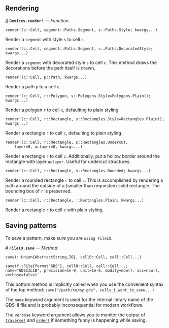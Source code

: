 
<a id='Rendering-1'></a>

## Rendering

<a id='Devices.render!' href='#Devices.render!'>#</a>
**`Devices.render!`** &mdash; *Function*.



```
render!(c::Cell, segment::Paths.Segment, s::Paths.Style; kwargs...)
```

Render a `segment` with style `s` to cell `c`.

```
render!(c::Cell, segment::Paths.Segment, s::Paths.DecoratedStyle; kwargs...)
```

Render a `segment` with decorated style `s` to cell `c`. This method draws the decorations before the path itself is drawn.

```
render!(c::Cell, p::Path; kwargs...)
```

Render a path `p` to a cell `c`.

```
render!(c::Cell, r::Polygon, s::Polygons.Style=Polygons.Plain(); kwargs...)
```

Render a polygon `r` to cell `c`, defaulting to plain styling.

```
render!(c::Cell, r::Rectangle, s::Rectangles.Style=Rectangles.Plain(); kwargs...)
```

Render a rectangle `r` to cell `c`, defaulting to plain styling.

```
render!(c::Cell, r::Rectangle, s::Rectangles.Undercut;
    layer=0, uclayer=0, kwargs...)
```

Render a rectangle `r` to cell `c`. Additionally, put a hollow border around the rectangle with layer `uclayer`. Useful for undercut structures.

```
render!(c::Cell, r::Rectangle, s::Rectangles.Rounded; kwargs...)
```

Render a rounded rectangle `r` to cell `c`. This is accomplished by rendering a path around the outside of a (smaller than requested) solid rectangle. The bounding box of `r` is preserved.

```
render!(c::Cell, r::Rectangle, ::Rectangles.Plain; kwargs...)
```

Render a rectangle `r` to cell `c` with plain styling.


<a id='Saving-patterns-1'></a>

## Saving patterns


To save a pattern, make sure you are `using FileIO`.

<a id='FileIO.save-Tuple{FileIO.File{FileIO.DataFormat{:GDS}},Devices.Cells.Cell{T<:Real},Vararg{Devices.Cells.Cell{T<:Real}}}' href='#FileIO.save-Tuple{FileIO.File{FileIO.DataFormat{:GDS}},Devices.Cells.Cell{T<:Real},Vararg{Devices.Cells.Cell{T<:Real}}}'>#</a>
**`FileIO.save`** &mdash; *Method*.



```
save(::Union{AbstractString,IO}, cell0::Cell, cell::Cell...)

save(f::File{format"GDS"}, cell0::Cell, cell::Cell...;
name="GDSIILIB", precision=1e-9, unit=1e-6, modify=now(), acc=now(),
verbose=false)`
```

This bottom method is implicitly called when you use the convenient syntax of the top method: `save("/path/to/my.gds", cells_i_want_to_save...)`

The `name` keyword argument is used for the internal library name of the GDS-II file and is probably inconsequential for modern workflows.

The `verbose` keyword argument allows you to monitor the output of [`traverse!`](cells.md#Devices.Cells.traverse!) and [`order!`](cells.md#Devices.Cells.order!) if something funny is happening while saving.

